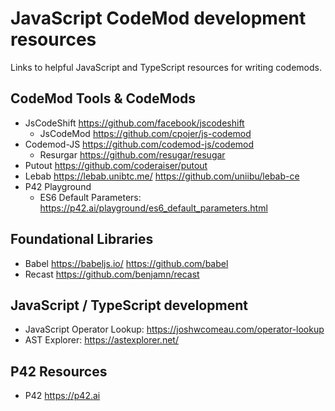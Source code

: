 # JavaScript CodeMod development resources
Links to helpful JavaScript and TypeScript resources for writing codemods.

## CodeMod Tools & CodeMods
 * JsCodeShift https://github.com/facebook/jscodeshift
   * JsCodeMod https://github.com/cpojer/js-codemod
 * Codemod-JS https://github.com/codemod-js/codemod
   * Resurgar https://github.com/resugar/resugar
 * Putout https://github.com/coderaiser/putout
 * Lebab https://lebab.unibtc.me/ https://github.com/uniibu/lebab-ce
 * P42 Playground
   * ES6 Default Parameters: https://p42.ai/playground/es6_default_parameters.html  

## Foundational Libraries
 * Babel https://babeljs.io/ https://github.com/babel
 * Recast https://github.com/benjamn/recast

## JavaScript / TypeScript development
 * JavaScript Operator Lookup: https://joshwcomeau.com/operator-lookup
 * AST Explorer: https://astexplorer.net/

## P42 Resources
 * P42 https://p42.ai
